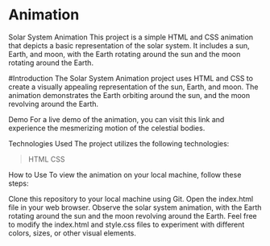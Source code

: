 # Animation
Solar System Animation
This project is a simple HTML and CSS animation that depicts a basic representation of the solar system. It includes a sun, Earth, and moon, with the Earth rotating around the sun and the moon rotating around the Earth.


#Introduction
The Solar System Animation project uses HTML and CSS to create a visually appealing representation of the sun, Earth, and moon. The animation demonstrates the Earth orbiting around the sun, and the moon revolving around the Earth.

Demo
For a live demo of the animation, you can visit this link and experience the mesmerizing motion of the celestial bodies.



Technologies Used
The project utilizes the following technologies:

>HTML
>CSS

How to Use
To view the animation on your local machine, follow these steps:

Clone this repository to your local machine using Git.
Open the index.html file in your web browser.
Observe the solar system animation, with the Earth rotating around the sun and the moon revolving around the Earth.
Feel free to modify the index.html and style.css files to experiment with different colors, sizes, or other visual elements.
